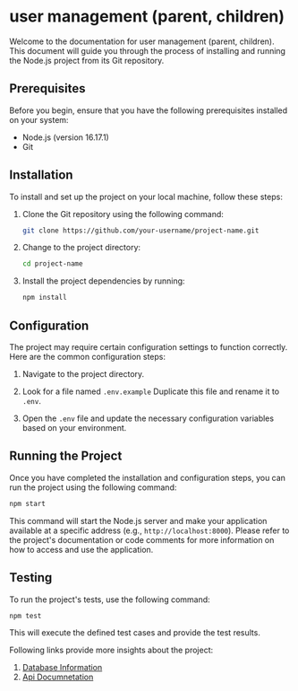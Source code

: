 # user management (parent, children)

Welcome to the documentation for user management (parent, children). This document will guide you through the process of installing and running the Node.js project from its Git repository.

## Prerequisites

Before you begin, ensure that you have the following prerequisites installed on your system:

- Node.js (version 16.17.1)
- Git

## Installation

To install and set up the project on your local machine, follow these steps:

1. Clone the Git repository using the following command:

   ```bash
   git clone https://github.com/your-username/project-name.git
   ```

2. Change to the project directory:

   ```bash
   cd project-name
   ```

3. Install the project dependencies by running:

   ```bash
   npm install
   ```

## Configuration

The project may require certain configuration settings to function correctly. Here are the common configuration steps:

1. Navigate to the project directory.

2. Look for a file named `.env.example` Duplicate this file and rename it to `.env`.

3. Open the `.env` file and update the necessary configuration variables based on your environment.

## Running the Project

Once you have completed the installation and configuration steps, you can run the project using the following command:

```bash
npm start
```

This command will start the Node.js server and make your application available at a specific address (e.g., `http://localhost:8000`).
Please refer to the project's documentation or code comments for more information on how to access and use the application.

## Testing

To run the project's tests, use the following command:

```bash
npm test
```

This will execute the defined test cases and provide the test results.

Following links provide more insights about the project:

1. [Database Information](docs/dbDoc.md)
2. [Api Documnetation](docs/apiDoc.md)
